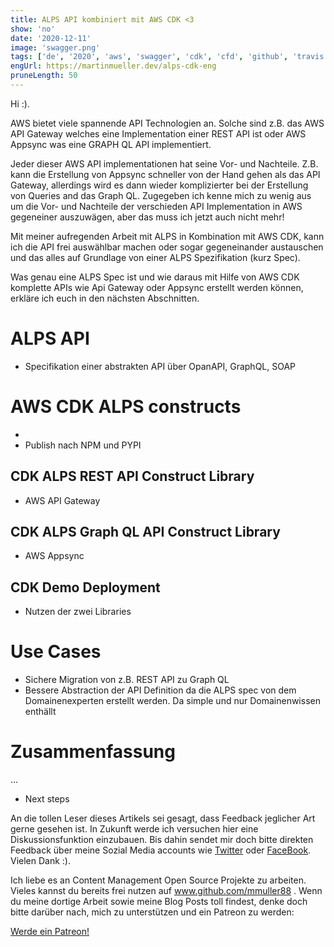 ```yaml
---
title: ALPS API kombiniert mit AWS CDK <3
show: 'no'
date: '2020-12-11'
image: 'swagger.png'
tags: ['de', '2020', 'aws', 'swagger', 'cdk', 'cfd', 'github', 'travis', 'nofeed']
engUrl: https://martinmueller.dev/alps-cdk-eng
pruneLength: 50
---
```


Hi :).

AWS bietet viele spannende API Technologien an. Solche sind z.B. das AWS API Gateway welches eine Implementation einer REST API ist oder AWS Appsync was eine GRAPH QL API implementiert.

Jeder dieser AWS API implementationen hat seine Vor- und Nachteile. Z.B. kann die Erstellung von Appsync schneller von der Hand gehen als das API Gateway, allerdings wird es dann wieder komplizierter bei der Erstellung von Queries and das Graph QL. Zugegeben ich kenne mich zu wenig aus um die Vor- und Nachteile der verschieden API Implementation in AWS gegeneiner auszuwägen, aber das muss ich jetzt auch nicht mehr!

Mit meiner aufregenden Arbeit mit ALPS in Kombination mit AWS CDK, kann ich die API frei auswählbar machen oder sogar gegeneinander austauschen und das alles auf Grundlage von einer ALPS Spezifikation (kurz Spec).

Was genau eine ALPS Spec ist und wie daraus mit Hilfe von AWS CDK komplette APIs wie Api Gateway oder Appsync erstellt werden können, erkläre ich euch in den nächsten Abschnitten.

# ALPS API
* Specifikation einer abstrakten API über OpanAPI, GraphQL, SOAP

# AWS CDK ALPS constructs
* 
* Publish nach NPM und PYPI

## CDK ALPS REST API Construct Library
* AWS API Gateway

## CDK ALPS Graph QL API Construct Library
* AWS Appsync

## CDK Demo Deployment
* Nutzen der zwei Libraries

# Use Cases
* Sichere Migration von z.B. REST API zu Graph QL
* Bessere Abstraction der API Definition da die ALPS spec von dem Domainenexperten erstellt werden. Da simple und nur Domainenwissen enthällt

# Zusammenfassung
...

* Next steps

An die tollen Leser dieses Artikels sei gesagt, dass Feedback jeglicher Art gerne gesehen ist. In Zukunft werde ich versuchen hier eine Diskussionsfunktion einzubauen. Bis dahin sendet mir doch bitte direkten Feedback über meine Sozial Media accounts wie [Twitter](https://twitter.com/MartinMueller_) oder [FaceBook](https://www.facebook.com/martin.muller.10485). Vielen Dank :).

Ich liebe es an Content Management Open Source Projekte zu arbeiten. Vieles kannst du bereits frei nutzen auf www.github.com/mmuller88 . Wenn du meine dortige Arbeit sowie meine Blog Posts toll findest, denke doch bitte darüber nach, mich zu unterstützen und ein Patreon zu werden:

<a href="https://www.patreon.com/bePatron?u=29010217" data-patreon-widget-type="become-patron-button">Werde ein Patreon!</a><script async src="https://c6.patreon.com/becomePatronButton.bundle.js"></script>